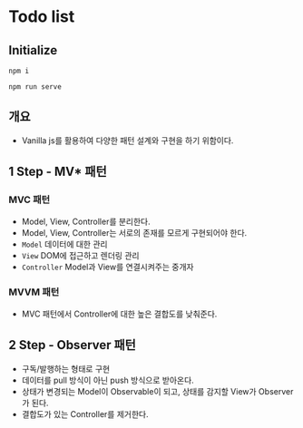 # Todo list

## Initialize
```
npm i
```

```
npm run serve
```

## 개요
- Vanilla js를 활용하여 다양한 패턴 설계와 구현을 하기 위함이다.

## 1 Step - MV* 패턴
### MVC 패턴
- Model, View, Controller를 분리한다.
- Model, View, Controller는 서로의 존재를 모르게 구현되어야 한다.
- `Model` 데이터에 대한 관리
- `View` DOM에 접근하고 렌더링 관리
- `Controller` Model과 View를 연결시켜주는 중개자

### MVVM 패턴
- MVC 패턴에서 Controller에 대한 높은 결합도를 낮춰준다.

## 2 Step - Observer 패턴
- 구독/발행하는 형태로 구현
- 데이터를 pull 방식이 아닌 push 방식으로 받아온다.
- 상태가 변경되는 Model이 Observable이 되고, 상태를 감지할 View가 Observer가 된다.
- 결합도가 있는 Controller를 제거한다.
